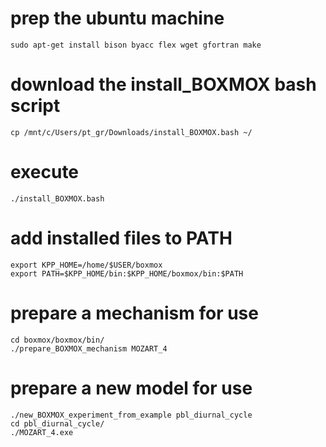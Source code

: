 # prep the ubuntu machine

```
sudo apt-get install bison byacc flex wget gfortran make
```

# download the install_BOXMOX bash script

```
cp /mnt/c/Users/pt_gr/Downloads/install_BOXMOX.bash ~/
```

# execute

```
./install_BOXMOX.bash
```

# add installed files to PATH

```
export KPP_HOME=/home/$USER/boxmox
export PATH=$KPP_HOME/bin:$KPP_HOME/boxmox/bin:$PATH
```

# prepare a mechanism for use

```
cd boxmox/boxmox/bin/
./prepare_BOXMOX_mechanism MOZART_4
```

# prepare a new model for use

```
./new_BOXMOX_experiment_from_example pbl_diurnal_cycle
cd pbl_diurnal_cycle/
./MOZART_4.exe
```
